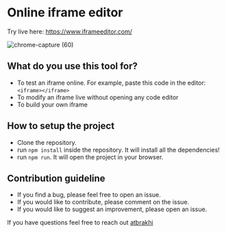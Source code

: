 # Online iframe editor
Try live here: https://www.iframeeditor.com/

![chrome-capture (60)](https://user-images.githubusercontent.com/9638740/116007746-8d49a200-a611-11eb-8b1a-c12cc731891c.gif)



## What do you use this tool for?
- To test an iframe online. For example, paste this code in the editor: `<iframe></iframe>`
- To modify an iframe live without opening any code editor
- To build your own iframe

## How to setup the project

- Clone the repository.
- run `npm install` inside the repository. It will install all the dependencies!
- run `npm run`. It will open the project in your browser.


## Contribution guideline
- If you find a bug, please feel free to open an issue. 
- If you would like to contribute, please comment on the issue.
- If you would like to suggest an improvement, please open an issue.

If you have questions feel free to reach out [atbrakhi](https://twitter.com/atbrakhi)
